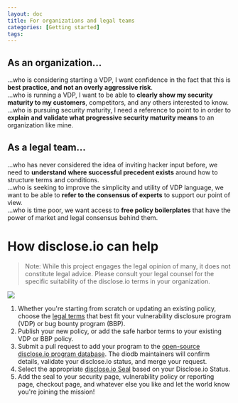 ```yaml
---
layout: doc
title: For organizations and legal teams 
categories: [Getting started]
tags: 
---
```

## As an organization...  
...who is considering starting a VDP, I want confidence in the fact that this is **best practice, and not an overly aggressive risk**.  
...who is running a VDP, I want to be able to **clearly show my security maturity to my customers**, competitors, and any others interested to know.  
...who is pursuing security maturity, I need a reference to point to in order to **explain and validate what progressive security maturity means** to an organization like mine.  

## As a legal team...  
...who has never considered the idea of inviting hacker input before, we need to **understand where successful precedent exists** around how to structure terms and conditions.  
...who is seeking to improve the simplicity and utility of VDP language, we want to be able to **refer to the consensus of experts** to support our point of view.  
...who is time poor, we want access to **free policy boilerplates** that have the power of market and legal consensus behind them.  

# How disclose.io can help

> Note: While this project engages the legal opinion of many, it does not constitute legal advice. Please consult your legal counsel for the specific suitability of the disclose.io terms in your organization.

**![](https://lh5.googleusercontent.com/yyC3IFGgrZYCliorptqXdDsSAsZJZ374k2_LfBXWvn1R0AlUdxw-sVAXVzM5rXWT09p-nyhnqmiOXbjCZ5a2YCYRivbdPAHmEY-VAtxwnBdpHIJTHGPlsf87T6yl2e4BlW328g89)**

1.  Whether you're starting from scratch or updating an existing policy, choose the [legal terms](https://github.com/disclose/dioterms) that best fit your vulnerability disclosure program (VDP) or bug bounty program (BBP).
2.  Publish your new policy, or add the safe harbor terms to your existing VDP or BBP policy.
3.  Submit a pull request to add your program to the [open-source disclose.io program database](https://github.com/disclose/diodb). The diodb maintainers will confirm details, validate your disclose.io status, and merge your request.
4.  Select the appropriate [disclose.io Seal](https://github.com/disclose/dioseal) based on your Disclose.io Status.
5.  Add the seal to your security page, vulnerability policy or reporting page, checkout page, and whatever else you like and let the world know you're joining the mission!